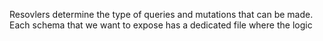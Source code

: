 Resovlers determine the type of queries and mutations that can be made. Each schema that
we want to expose has a dedicated file where the logic
